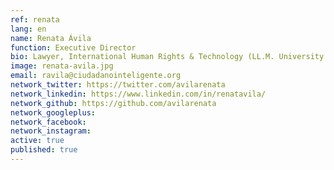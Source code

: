 ```yaml
---
ref: renata
lang: en
name: Renata Ávila
function: Executive Director
bio: Lawyer, International Human Rights & Technology (LL.M. University of Turin). Innovating in political participation and defending democracy in the digital age. 
image: renata-avila.jpg
email: ravila@ciudadanointeligente.org
network_twitter: https://twitter.com/avilarenata
network_linkedin: https://www.linkedin.com/in/renatavila/
network_github: https://github.com/avilarenata
network_googleplus:
network_facebook:
network_instagram:
active: true
published: true
---
```

